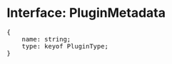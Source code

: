 # Interface: PluginMetadata

<pre>
{
    name: string;
    type: keyof <Ref to="./plugin-type">PluginType</Ref>;
}
</pre>
